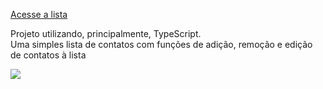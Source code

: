 [Acesse a lista](https://exercicio-m32-lista-contatos-redux.vercel.app/)

Projeto utilizando, principalmente, TypeScript.
<br/>
Uma simples lista de contatos com funções de adição, remoção e edição de contatos à lista

<img src="https://servidor-estatico-tawny.vercel.app/listacontatosredux.png" />

<a src="https://exercicio-m32-lista-contatos-redux.vercel.app/" />
